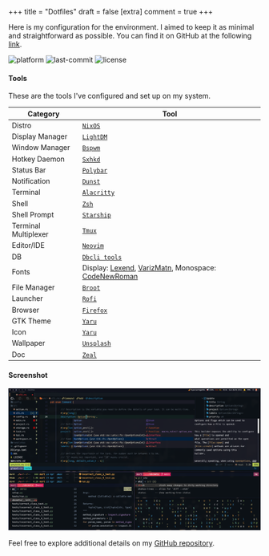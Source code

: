 +++
title = "Dotfiles"
draft = false
[extra]
comment = true
+++

Here is my configuration for the environment. I aimed to keep it as minimal and straightforward as possible.
You can find it on GitHub at the following [link](https://github.com/mortymacs/dotfiles).

<p>
    <img src="https://img.shields.io/badge/platform-NixOS-blue?style=flat-square" alt="platform">
    <img src="https://img.shields.io/github/last-commit/mortymacs/dotfiles?style=flat-square" alt="last-commit">
    <img src="https://img.shields.io/badge/license-Creative%20Commons%20Attribution--ShareAlike%204.0-green?style=flat-square" alt="license">
</p>

#### Tools

These are the tools I've configured and set up on my system.

| Category | Tool |
|----------|------|
| Distro | [`NixOS`](https://nixos.org/) |
| Display Manager | [`LightDM`](https://github.com/canonical/lightdm) |
| Window Manager | [`Bspwm`](https://github.com/baskerville/bspwm) |
| Hotkey Daemon | [`Sxhkd`](https://github.com/baskerville/sxhkd) |
| Status Bar | [`Polybar`](https://github.com/polybar/polybar) |
| Notification | [`Dunst`](https://github.com/dunst-project/dunst) |
| Terminal | [`Alacritty`](https://github.com/alacritty/alacritty) |
| Shell | [`Zsh`](https://www.zsh.org) |
| Shell Prompt | [`Starship`](https://github.com/starship/starship) |
| Terminal Multiplexer | [`Tmux`](https://github.com/tmux/tmux) |
| Editor/IDE | [`Neovim`](https://github.com/neovim/neovim) |
| DB | [`Dbcli tools`](https://github.com/dbcli) |
| Fonts | Display: [Lexend](https://github.com/googlefonts/lexend), [VarizMatn](https://github.com/rastikerdar/vazirmatn), Monospace: [CodeNewRoman](https://www.nerdfonts.com) |
| File Manager | [`Broot`](https://github.com/Canop/broot) |
| Launcher | [`Rofi`](https://github.com/davatorium/rofi) |
| Browser | [`Firefox`](https://www.mozilla.org) |
| GTK Theme | [`Yaru`](https://github.com/ubuntu/yaru) |
| Icon | [`Yaru`](https://github.com/ubuntu/yaru) |
| Wallpaper | [`Unsplash`](https://unsplash.com/photos/a-blurry-shot-of-a-city-street-lit-up-by-buildings-and-cars-at-night-BYu8ITUWMfc) |
| Doc | [`Zeal`](https://github.com/zealdocs/zeal) |

#### Screenshot

<p align="center">
    <img src="./screenshot.png" class="img-fluid" alt="Screenshot">
</p>

Feel free to explore additional details on my [GitHub repository](https://github.com/mortymacs/dotfiles).
